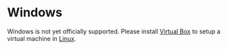 # Windows

Windows is not yet officially supported. Please install [Virtual Box](https://www.virtualbox.org/) to setup a virtual machine in [Linux](prerequisites).
